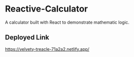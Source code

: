 # Reactive-Calculator
A calculator built with React to demonstrate mathematic logic.

## Deployed Link
https://velvety-treacle-71a2a2.netlify.app/
